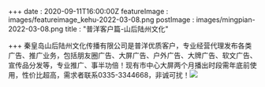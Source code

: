 +++
date : 2020-09-11T16:00:00Z
featureImage : images/featureimage_kehu-2022-03-08.png
postImage : images/mingpian-2022-03-08.png
title : "普洋客户篇-山后陆州文化"

+++
秦皇岛山后陆州文化传播有限公司是普洋优质客户，专业经营代理发布各类广告、推广业务，包括朋友圈广告、大屏广告、户外广告、大牌广告、软文广告、宣传品分发等，专业推广、事半功倍！现有市中心大屏两个月播出时段需年底前使用，性价比超高，需求者联系0335-3344668，非诚可扰！![](/images/20091201-2022-03-08.png)